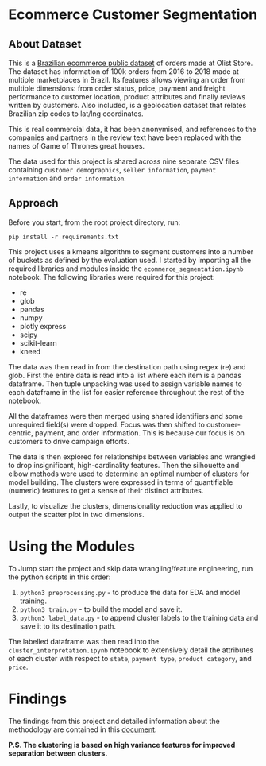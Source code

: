# Ecommerce Customer Segmentation
## About Dataset
This is a [Brazilian ecommerce public dataset](https://www.kaggle.com/datasets/olistbr/brazilian-ecommerce) of orders made at Olist Store. The dataset has information of 100k orders from 2016 to 2018 made at multiple marketplaces in Brazil. Its features allows viewing an order from multiple dimensions: from order status, price, payment and freight performance to customer location, product attributes and finally reviews written by customers. Also included, is a geolocation dataset that relates Brazilian zip codes to lat/lng coordinates.

This is real commercial data, it has been anonymised, and references to the companies and partners in the review text have been replaced with the names of Game of Thrones great houses.

The data used for this project is shared across nine separate CSV files containing `customer demographics`, `seller information`, `payment information` and `order information`.

## Approach
Before you start, from the root project directory, run:

    pip install -r requirements.txt

    
This project uses a kmeans algorithm to segment customers into a number of buckets as defined by the evaluation used. I started by importing all the required libraries and modules inside the `ecommerce_segmentation.ipynb` notebook.
The following libraries were required for this project:
- re
- glob
- pandas
- numpy
- plotly express
- scipy
- scikit-learn
- kneed

The data was then read in from the destination path using regex (re) and glob. First the entire data is read into a list where each item is a pandas dataframe. Then tuple unpacking was used to assign variable names to each dataframe in the list for easier reference throughout the rest of the notebook.

All the dataframes were then merged using shared identifiers and some unrequired field(s) were dropped. Focus was then shifted to customer-centric, payment, and order information. This is because our focus is on customers to drive campaign efforts. 

The data is then explored for relationships between variables and wrangled to drop insignificant, high-cardinality features. Then the silhouette and elbow methods were used to determine an optimal number of clusters for model building. The clusters were expressed in terms of quantifiable (numeric) features to get a sense of their distinct attributes.

Lastly, to visualize the clusters, dimensionality reduction was applied to output the scatter plot in two dimensions.

# Using the Modules
To Jump start the project and skip data wrangling/feature engineering, run the python scripts in this order:
1. `python3 preprocessing.py` - to produce the data for EDA and model training.
2. `python3 train.py` - to build the model and save it.
3. `python3 label_data.py` - to append cluster labels to the training data and save it to its destination path.

The labelled dataframe was then read into the `cluster_interpretation.ipynb` notebook to extensively detail the attributes of each cluster with respect to `state`, `payment type`, `product category`, and `price`.

# Findings
The findings from this project and detailed information about the methodology are contained in this [document](https://docs.google.com/document/d/1FbqiSLnFNdEo3Iw9fEpiuusADT5dv9hWkUm95Po21rM/edit#heading=h.gd4l5lj7nzoj).

**P.S. The clustering is based on high variance features for improved separation between clusters.**